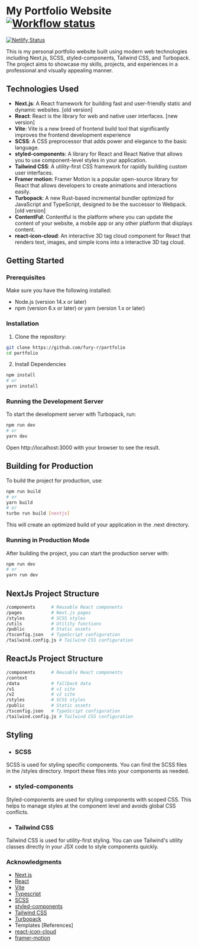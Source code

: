 # My Portfolio Website [![Workflow status](https://github.com/fury-r/portfolio/actions/workflows/actions.yaml/badge.svg?branch=master)](https://github.com/fury-r/portfolio/actions/workflows/actions.yaml)
 [![Netlify Status](https://api.netlify.com/api/v1/badges/33f75cea-ec4f-49de-9550-74241efc9766/deploy-status)](https://app.netlify.com/sites/rajeevdesssai/deploys) 



This is my personal portfolio website built using modern web technologies including Next.js, SCSS, styled-components, Tailwind CSS, and Turbopack. The project aims to showcase my skills, projects, and experiences in a professional and visually appealing manner.

## Technologies Used

- **Next.js**: A React framework for building fast and user-friendly static and dynamic websites. [old version]
- **React**: React is the library for web and native user interfaces. [new version]
- **Vite**: Vite is a new breed of frontend build tool that significantly improves the frontend development experience
- **SCSS**: A CSS preprocessor that adds power and elegance to the basic language.
- **styled-components**: A library for React and React Native that allows you to use component-level styles in your application.
- **Tailwind CSS**: A utility-first CSS framework for rapidly building custom user interfaces.
- **Framer motion**: Framer Motion is a popular open-source library for React that allows developers to create animations and interactions easily.
- **Turbopack**: A new Rust-based incremental bundler optimized for JavaScript and TypeScript, designed to be the successor to Webpack. [old version]
- **ContentFul**: Contentful is the platform where you can update the content of your website, a mobile app or any other platform that displays content.
- **react-icon-cloud**: An interactive 3D tag cloud component for React that renders text, images, and simple icons into a interactive 3D tag cloud.

## Getting Started

### Prerequisites

Make sure you have the following installed:

- Node.js (version 14.x or later)
- npm (version 6.x or later) or yarn (version 1.x or later)

### Installation

1. Clone the repository:

```bash
git clone https://github.com/fury-r/portfolio
cd portfolio
```
2. Install Dependencies
```bash
npm install
# or
yarn install


```


### Running the Development Server
To start the development server with Turbopack, run:

```bash
npm run dev
# or
yarn dev
```

Open http://localhost:3000 with your browser to see the result.

## Building for Production

To build the project for production, use:

```bash
npm run build
# or
yarn build
# or
turbo run build [nextjs]
```

This will create an optimized build of your application in the .next directory.

### Running in Production Mode
After building the project, you can start the production server with:

```bash
npm run dev
# or
yarn run dev
```


## NextJs Project Structure

```bash
/components      # Reusable React components
/pages           # Next.js pages
/styles          # SCSS styles
/utils           # Utility functions
/public          # Static assets
/tsconfig.json   # TypeScript configuration
/tailwind.config.js # Tailwind CSS configuration

```

## ReactJs Project Structure

```bash
/components      # Reusable React components
/context     
/data            # fallback data
/v1              # v1 site
/v2              # v2 site
/styles          # SCSS styles
/public          # Static assets
/tsconfig.json   # TypeScript configuration
/tailwind.config.js # Tailwind CSS configuration

```


## Styling

- ### SCSS
SCSS is used for styling specific components. You can find the SCSS files in the /styles directory. Import these files into your components as needed.

- ### styled-components
Styled-components are used for styling components with scoped CSS. This helps to manage styles at the component level and avoids global CSS conflicts.

- ### Tailwind CSS
Tailwind CSS is used for utility-first styling. You can use Tailwind's utility classes directly in your JSX code to style components quickly.


### Acknowledgments
- [Next.js](https://nextjs.org/)
- [React](https://react.dev/)
- [Vite](https://vitejs.dev/)
- [Typescript](https://www.typescriptlang.org/)
- [SCSS](https://sass-lang.com/)
- [styled-components](https://styled-components.com/)
- [Tailwind CSS](https://tailwindcss.com/)
- [Turbopack](https://turbo.build/)
- Templates [References]
- [react-icon-cloud](https://github.com/teaguestockwell/react-icon-cloud)
- [framer-motion](https://www.framer.com/motion/)
